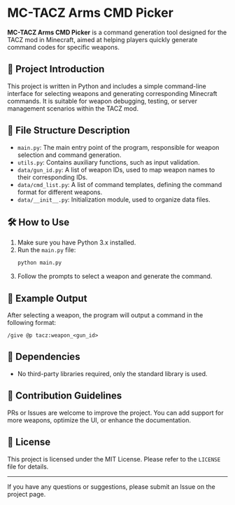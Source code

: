 

# MC-TACZ Arms CMD Picker

**MC-TACZ Arms CMD Picker** is a command generation tool designed for the TACZ mod in Minecraft, aimed at helping players quickly generate command codes for specific weapons.

## 📌 Project Introduction

This project is written in Python and includes a simple command-line interface for selecting weapons and generating corresponding Minecraft commands. It is suitable for weapon debugging, testing, or server management scenarios within the TACZ mod.

## 📁 File Structure Description

- `main.py`: The main entry point of the program, responsible for weapon selection and command generation.
- `utils.py`: Contains auxiliary functions, such as input validation.
- `data/gun_id.py`: A list of weapon IDs, used to map weapon names to their corresponding IDs.
- `data/cmd_list.py`: A list of command templates, defining the command format for different weapons.
- `data/__init__.py`: Initialization module, used to organize data files.

## 🛠️ How to Use

1. Make sure you have Python 3.x installed.
2. Run the `main.py` file:
   ```bash
   python main.py
   ```
3. Follow the prompts to select a weapon and generate the command.

## 📝 Example Output

After selecting a weapon, the program will output a command in the following format:
```
/give @p tacz:weapon_<gun_id>
```

## 📎 Dependencies

- No third-party libraries required, only the standard library is used.

## 🤝 Contribution Guidelines

PRs or Issues are welcome to improve the project. You can add support for more weapons, optimize the UI, or enhance the documentation.

## 📄 License

This project is licensed under the MIT License. Please refer to the `LICENSE` file for details.

---

If you have any questions or suggestions, please submit an Issue on the project page.
